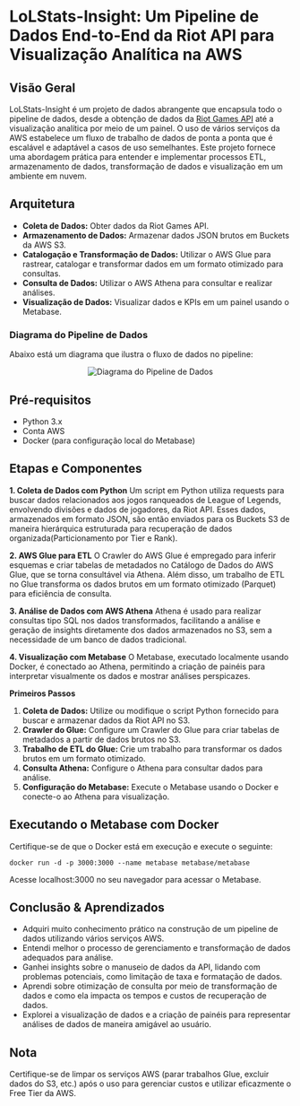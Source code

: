 # LoLStats-Insight: Um Pipeline de Dados End-to-End da Riot API para Visualização Analítica na AWS
## Visão Geral
LoLStats-Insight é um projeto de dados abrangente que encapsula todo o pipeline de dados, desde a obtenção de dados da [Riot Games API](https://developer.riotgames.com/apis) até a visualização analítica por meio de um painel. O uso de vários serviços da AWS estabelece um fluxo de trabalho de dados de ponta a ponta que é escalável e adaptável a casos de uso semelhantes. Este projeto fornece uma abordagem prática para entender e implementar processos ETL, armazenamento de dados, transformação de dados e visualização em um ambiente em nuvem.

## Arquitetura
- **Coleta de Dados:** Obter dados da Riot Games API.
- **Armazenamento de Dados:** Armazenar dados JSON brutos em Buckets da AWS S3.
- **Catalogação e Transformação de Dados:** Utilizar o AWS Glue para rastrear, catalogar e transformar dados em um formato otimizado para consultas.
- **Consulta de Dados:** Utilizar o AWS Athena para consultar e realizar análises.
- **Visualização de Dados:** Visualizar dados e KPIs em um painel usando o Metabase.

### Diagrama do Pipeline de Dados
Abaixo está um diagrama que ilustra o fluxo de dados no pipeline:

<p align="center">
<img src= "https://cdn.discordapp.com/attachments/712894029284769832/1159153735633739838/Pipeline.png?ex=651ed98a&is=651d880a&hm=764571b521bf1c8b3e944aecbaed094f8317782696b68194125018e82472acc4&" alt="Diagrama do Pipeline de Dados">
</p>

## Pré-requisitos
- Python 3.x
- Conta AWS
- Docker (para configuração local do Metabase)
## Etapas e Componentes
**1. Coleta de Dados com Python**
Um script em Python utiliza requests para buscar dados relacionados aos jogos ranqueados de League of Legends, envolvendo divisões e dados de jogadores, da Riot API. Esses dados, armazenados em formato JSON, são então enviados para os Buckets S3 de maneira hierárquica estruturada para recuperação de dados organizada(Particionamento por Tier e Rank).

**2. AWS Glue para ETL**
O Crawler do AWS Glue é empregado para inferir esquemas e criar tabelas de metadados no Catálogo de Dados do AWS Glue, que se torna consultável via Athena. Além disso, um trabalho de ETL no Glue transforma os dados brutos em um formato otimizado (Parquet) para eficiência de consulta.

**3. Análise de Dados com AWS Athena**
Athena é usado para realizar consultas tipo SQL nos dados transformados, facilitando a análise e geração de insights diretamente dos dados armazenados no S3, sem a necessidade de um banco de dados tradicional.

**4. Visualização com Metabase**
O Metabase, executado localmente usando Docker, é conectado ao Athena, permitindo a criação de painéis para interpretar visualmente os dados e mostrar análises perspicazes.

**Primeiros Passos**
1. **Coleta de Dados:** Utilize ou modifique o script Python fornecido para buscar e armazenar dados da Riot API no S3.
2. **Crawler do Glue:** Configure um Crawler do Glue para criar tabelas de metadados a partir de dados brutos no S3.
3. **Trabalho de ETL do Glue:** Crie um trabalho para transformar os dados brutos em um formato otimizado.
4. **Consulta Athena:** Configure o Athena para consultar dados para análise.
5. **Configuração do Metabase:** Execute o Metabase usando o Docker e conecte-o ao Athena para visualização.
## Executando o Metabase com Docker
Certifique-se de que o Docker está em execução e execute o seguinte:

`docker run -d -p 3000:3000 --name metabase metabase/metabase`

Acesse localhost:3000 no seu navegador para acessar o Metabase.

## Conclusão & Aprendizados
- Adquiri muito conhecimento prático na construção de um pipeline de dados utilizando vários serviços AWS.
- Entendi melhor o processo de gerenciamento e transformação de dados adequados para análise.
- Ganhei insights sobre o manuseio de dados da API, lidando com problemas potenciais, como limitação de taxa e formatação de dados.
- Aprendi sobre otimização de consulta por meio de transformação de dados e como ela impacta os tempos e custos de recuperação de dados.
- Explorei a visualização de dados e a criação de painéis para representar análises de dados de maneira amigável ao usuário.
## Nota
Certifique-se de limpar os serviços AWS (parar trabalhos Glue, excluir dados do S3, etc.) após o uso para gerenciar custos e utilizar eficazmente o Free Tier da AWS.

